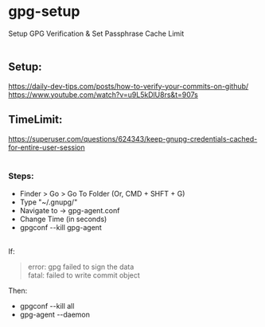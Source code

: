 # gpg-setup


Setup GPG Verification & Set Passphrase Cache Limit <br> <br> 


## Setup:
https://daily-dev-tips.com/posts/how-to-verify-your-commits-on-github/ <br>
https://www.youtube.com/watch?v=u9L5kDlU8rs&t=907s



## TimeLimit:
https://superuser.com/questions/624343/keep-gnupg-credentials-cached-for-entire-user-session <br> <br>

### Steps: <br>
- Finder > Go > Go To Folder (Or, CMD + SHFT + G)
- Type "~/.gnupg/"
- Navigate to -> gpg-agent.conf
- Change Time (in seconds)
- gpgconf --kill gpg-agent
<br> <br>

If: 
>   error: gpg failed to sign the data <br> 
>   fatal: failed to write commit object

Then: <br> 
- gpgconf --kill all
- gpg-agent --daemon
